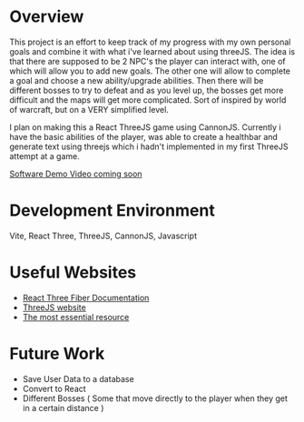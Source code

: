 # Overview
This project is an effort to keep track of my progress with my own personal goals and combine it with what i've learned about using threeJS. The idea is that there are supposed to be 2 NPC's the player can interact with, one of which will allow you to add new goals. The other one will allow to complete a goal and choose a new ability/upgrade abilities. Then there will be different bosses to try to defeat and as you level up, the bosses get more difficult and the maps will get more complicated. Sort of inspired by world of warcraft, but on a VERY simplified level. 

I plan on making this a React ThreeJS game using CannonJS. Currently i have the basic abilities of the player, was able to create a healthbar and generate text using threejs which i hadn't implemented in my first ThreeJS attempt at a game. 



[Software Demo Video coming soon](http://youtube.link.goes.here)

# Development Environment
Vite,
React Three,
ThreeJS,
CannonJS,
Javascript

# Useful Websites

- [React Three Fiber Documentation](https://docs.pmnd.rs/react-three-fiber/getting-started/introduction)
- [ThreeJS website](https://threejs.org)
- [The most essential resource](https://youtu.be/dQw4w9WgXcQ?feature=shared)

# Future Work
- Save User Data to a database
- Convert to React
- Different Bosses ( Some that move directly to the player when they get in a certain distance )
